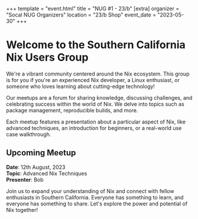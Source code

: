 +++
template = "event.html"
title = "NUG #1 - 23/b"
[extra]
organizer = "Socal NUG Organizers"
location = "23/b Shop"
event_date = "2023-05-30"
+++
# Welcome to the Southern California Nix Users Group

We're a vibrant community centered around the Nix ecosystem. This group is for you if you're an experienced Nix developer, a Linux enthusiast, or someone who loves learning about cutting-edge technology!

Our meetups are a forum for sharing knowledge, discussing challenges, and celebrating success within the world of Nix. We delve into topics such as package management, reproducible builds, and more.

Each meetup features a presentation about a particular aspect of Nix, like advanced techniques, an introduction for beginners, or a real-world use case walkthrough.

## Upcoming Meetup

**Date**: 12th August, 2023  
**Topic**: Advanced Nix Techniques  
**Presenter**: Bob

Join us to expand your understanding of Nix and connect with fellow enthusiasts in Southern California. Everyone has something to learn, and everyone has something to share. Let's explore the power and potential of Nix together!
